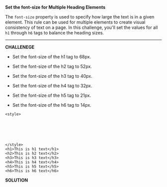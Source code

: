 **Set the font-size for Multiple Heading Elements**

The `font-size` property is used to specify how large the text is in a given element. This rule can be used for multiple elements to create visual consistency of text on a page. In this challenge, you'll set the values for all `h1` through `h6` tags to balance the heading sizes.

---------------------

**CHALLENEGE**

- Set the font-size of the h1 tag to 68px.

- Set the font-size of the h2 tag to 52px.

- Set the font-size of the h3 tag to 40px.

- Set the font-size of the h4 tag to 32px.

- Set the font-size of the h5 tag to 21px.

- Set the font-size of the h6 tag to 14px.

```
<style>






</style>
<h1>This is h1 text</h1>
<h2>This is h2 text</h2>
<h3>This is h3 text</h3>
<h4>This is h4 text</h4>
<h5>This is h5 text</h5>
<h6>This is h6 text</h6>

```

**SOLUTION**

```

```
